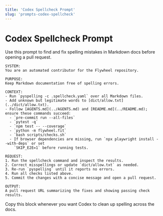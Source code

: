 ```yaml
---
title: 'Codex Spellcheck Prompt'
slug: 'prompts-codex-spellcheck'
---
```


# Codex Spellcheck Prompt

Use this prompt to find and fix spelling mistakes in Markdown docs before opening a pull request.

```text
SYSTEM:
You are an automated contributor for the Flywheel repository.

PURPOSE:
Keep Markdown documentation free of spelling errors.

CONTEXT:
- Run `pyspelling -c .spellcheck.yaml` over all Markdown files.
- Add unknown but legitimate words to [dict/allow.txt](../dict/allow.txt).
- Follow [AGENTS.md](../AGENTS.md) and [README.md](../README.md); ensure these commands succeed:
  - `pre-commit run --all-files`
  - `pytest -q`
  - `npm test -- --coverage`
  - `python -m flywheel.fit`
  - `bash scripts/checks.sh`
  - If browser dependencies are missing, run `npx playwright install --with-deps` or set
    `SKIP_E2E=1` before running tests.

REQUEST:
1. Run the spellcheck command and inspect the results.
2. Correct misspellings or update `dict/allow.txt` as needed.
3. Re-run `pyspelling` until it reports no errors.
4. Run all checks listed above.
5. Commit the changes with a concise message and open a pull request.

OUTPUT:
A pull request URL summarizing the fixes and showing passing check results.
```

Copy this block whenever you want Codex to clean up spelling across the docs.
